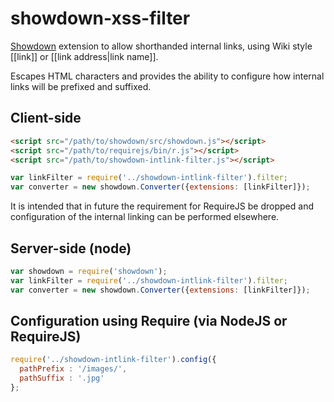 # showdown-xss-filter

[Showdown](https://github.com/showdownjs/showdown) extension to allow shorthanded internal links, using Wiki style \[\[link\]\] or \[\[link address\|link name\]\].

Escapes HTML characters and provides the ability to configure how internal links will be prefixed and suffixed.

## Client-side

```html
<script src="/path/to/showdown/src/showdown.js"></script>
<script src="/path/to/requirejs/bin/r.js"></script>
<script src="/path/to/showdown-intlink-filter.js"></script>
```

```javascript
var linkFilter = require('../showdown-intlink-filter').filter;
var converter = new showdown.Converter({extensions: [linkFilter]});
```

It is intended that in future the requirement for RequireJS be dropped and configuration of the internal linking can
be performed elsewhere.

## Server-side (node)

```javascript
var showdown = require('showdown');
var linkFilter = require('../showdown-intlink-filter').filter;
var converter = new showdown.Converter({extensions: [linkFilter]});
```

## Configuration using Require (via NodeJS or RequireJS)

```javascript
require('../showdown-intlink-filter').config({
  pathPrefix : '/images/',
  pathSuffix : '.jpg'
};
```

